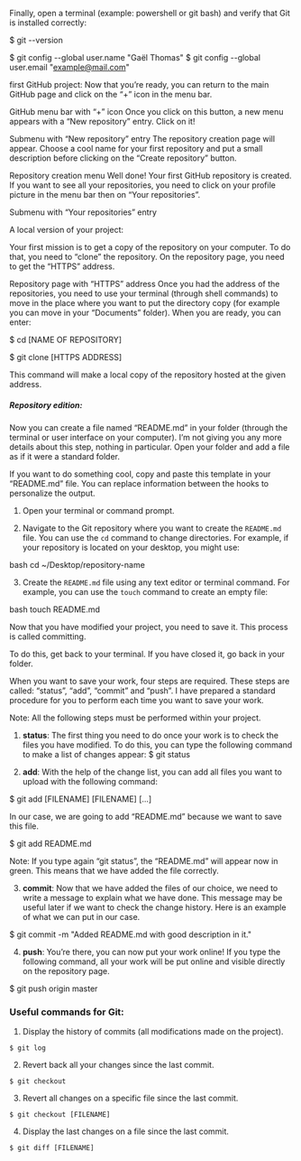 

Finally, open a terminal (example: powershell or git bash) and verify that Git is installed correctly:


$ git --version 


$ git config --global user.name "Gaël Thomas"
$ git config --global user.email "example@mail.com"

first GitHub project:
Now that you’re ready, you can return to the main GitHub page and click on the “+” icon in the menu bar.


GitHub menu bar with “+” icon
Once you click on this button, a new menu appears with a “New repository” entry. Click on it!


Submenu with “New repository” entry
The repository creation page will appear. Choose a cool name for your first repository and put a small description before clicking on the “Create repository” button.



Repository creation menu
Well done! Your first GitHub repository is created. If you want to see all your repositories, you need to click on your profile picture in the menu bar then on “Your repositories”.


Submenu with “Your repositories” entry

A local version of your project:

Your first mission is to get a copy of the repository on your computer. To do that, you need to “clone” the repository. On the repository page, you need to get the “HTTPS” address.


Repository page with “HTTPS” address
Once you had the address of the repositories, you need to use your terminal (through shell commands) to move in the place where you want to put the directory copy (for example you can move in your “Documents” folder). When you are ready, you can enter:

$ cd [NAME OF REPOSITORY]

$ git clone [HTTPS ADDRESS]

This command will make a local copy of the repository hosted at the given address.


##### Repository edition:

Now you can create a file named “README.md” in your folder (through the terminal or user interface on your computer). I’m not giving you any more details about this step, nothing in particular. Open your folder and add a file as if it were a standard folder.

If you want to do something cool, copy and paste this template in your “README.md” file. You can replace information between the hooks to personalize the output.

1. Open your terminal or command prompt.

2. Navigate to the Git repository where you want to create the `README.md` file. You can use the `cd` command to change directories. For example, if your repository is located on your desktop, you might use:

bash
cd ~/Desktop/repository-name


3. Create the `README.md` file using any text editor or terminal command. For example, you can use the `touch` command to create an empty file:

bash
touch README.md



Now that you have modified your project, you need to save it. This process is called committing.

To do this, get back to your terminal. If you have closed it, go back in your folder.

When you want to save your work, four steps are required. These steps are called: “status”, “add”, “commit” and “push”. I have prepared a standard procedure for you to perform each time you want to save your work.

Note: All the following steps must be performed within your project.

1. **status**: The first thing you need to do once your work is to check the files you have modified. To do this, you can type the following command to make a list of changes appear:
$ git status


2. **add**: With the help of the change list, you can add all files you want to upload with the following command:

$ git add [FILENAME] [FILENAME] [...]

In our case, we are going to add “README.md” because we want to save this file.

$ git add README.md

Note: If you type again “git status”, the “README.md” will appear now in green. This means that we have added the file correctly.

3. **commit**: Now that we have added the files of our choice, we need to write a message to explain what we have done. This message may be useful later if we want to check the change history. Here is an example of what we can put in our case.

$ git commit -m "Added README.md with good description in it."

4. **push**: You’re there, you can now put your work online! If you type the following command, all your work will be put online and visible directly on the repository page.

$ git push origin master




### Useful commands for Git:

1. Display the history of commits (all modifications made on the project).
``` 
$ git log

```
2. Revert back all your changes since the last commit.
```
$ git checkout 

```
3. Revert all changes on a specific file since the last commit.
```
$ git checkout [FILENAME]

```
4. Display the last changes on a file since the last commit.
```
$ git diff [FILENAME]

```